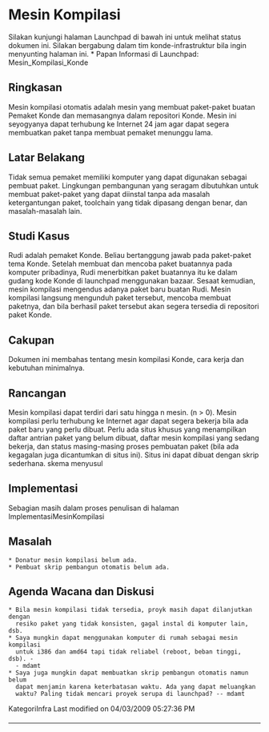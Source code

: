 # Mesin Kompilasi
Silakan kunjungi halaman Launchpad di bawah ini untuk melihat status dokumen
ini. Silakan bergabung dalam tim ​konde-infrastruktur bila ingin menyunting
halaman ini.
    * Papan Informasi di Launchpad: ​Mesin_Kompilasi_Konde
## Ringkasan
Mesin kompilasi otomatis adalah mesin yang membuat paket-paket buatan Pemaket
Konde dan memasangnya dalam repositori Konde. Mesin ini seyogyanya dapat
terhubung ke Internet 24 jam agar dapat segera membuatkan paket tanpa membuat
pemaket menunggu lama.
## Latar Belakang
Tidak semua pemaket memiliki komputer yang dapat digunakan sebagai pembuat
paket. Lingkungan pembangunan yang seragam dibutuhkan untuk membuat paket-paket
yang dapat diinstal tanpa ada masalah ketergantungan paket, toolchain yang
tidak dipasang dengan benar, dan masalah-masalah lain.
## Studi Kasus
Rudi adalah pemaket Konde. Beliau bertanggung jawab pada paket-paket tema
Konde. Setelah membuat dan mencoba paket buatannya pada komputer pribadinya,
Rudi menerbitkan paket buatannya itu ke dalam gudang kode Konde di launchpad
menggunakan bazaar. Sesaat kemudian, mesin kompilasi mengendus adanya paket
baru buatan Rudi. Mesin kompilasi langsung mengunduh paket tersebut, mencoba
membuat paketnya, dan bila berhasil paket tersebut akan segera tersedia di
repositori paket Konde.
## Cakupan
Dokumen ini membahas tentang mesin kompilasi Konde, cara kerja dan kebutuhan
minimalnya.
## Rancangan
Mesin kompilasi dapat terdiri dari satu hingga n mesin. (n > 0).
Mesin kompilasi perlu terhubung ke Internet agar dapat segera bekerja bila ada
paket baru yang perlu dibuat.
Perlu ada situs khusus yang menampilkan daftar antrian paket yang belum dibuat,
daftar mesin kompilasi yang sedang bekerja, dan status masing-masing proses
pembuatan paket (bila ada kegagalan juga dicantumkan di situs ini). Situs ini
dapat dibuat dengan skrip sederhana.
skema menyusul
## Implementasi
Sebagian masih dalam proses penulisan di halaman ImplementasiMesinKompilasi
## Masalah
    * Donatur mesin kompilasi belum ada.
    * Pembuat skrip pembangun otomatis belum ada.
## Agenda Wacana dan Diskusi
    * Bila mesin kompilasi tidak tersedia, proyk masih dapat dilanjutkan dengan
      resiko paket yang tidak konsisten, gagal instal di komputer lain, dsb.
    * Saya mungkin dapat menggunakan komputer di rumah sebagai mesin kompilasi
      untuk i386 dan amd64 tapi tidak reliabel (reboot, beban tinggi, dsb). -
      - mdamt
    * Saya juga mungkin dapat membuatkan skrip pembangun otomatis namun belum
      dapat menjamin karena keterbatasan waktu. Ada yang dapat meluangkan
      waktu? Paling tidak mencari proyek serupa di launchpad? -- mdamt
KategoriInfra
Last modified on 04/03/2009 05:27:36 PM
#### 
    
 
 
 
 
 
---
 
